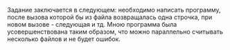 Задание заключается в следующем: необходимо написать программу, после вызова которой бы из файла возвращалась одна строчка, при новом вызове - следующая и тд. Мною программа была усовершенствована таким образом, что можно параллельно считывать несколько файлов и не будет ошибок.